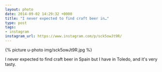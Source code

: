 ```yaml
---
layout: photo
date: 2014-09-02 14:29:32 +0000
title: "I never expected to find craft beer in…"
type: post
tags:
- instagram
instagram_url: https://www.instagram.com/p/sck5owJt9R/
---
```


{% picture u-photo img/sck5owJt9R.jpg %}

I never expected to find craft beer in Spain but I have in Toledo, and it's very tasty.
